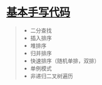 # [基本手写代码](https://blog.csdn.net/qq_41572503/article/details/88542859)

> * 二分查找
> * 插入排序
> * 堆排序
> * 归并排序
> * 快速排序（随机单排，双排）
> * 单例模式
> * 非递归二叉树遍历
